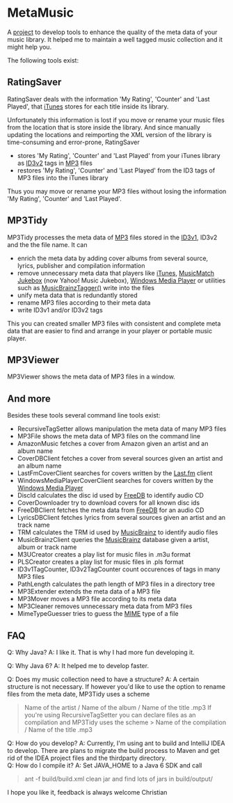 MetaMusic
=========

A [project](http://github.com/cpesch/MetaMusic) to develop tools to enhance the 
quality of the meta data of your music library. It helped me to maintain a well 
tagged music collection and it might help you.

The following tools exist:

RatingSaver
-----------

RatingSaver deals with the information 'My Rating', 'Counter' and 'Last Played', 
that [iTunes](http://apple.com/itunes/download) stores for each title inside its 
library.

Unfortunately this information is lost if you move or rename your music files 
from the location that is store inside the library. And since manually updating 
the locations and reimporting the XML version of the library is time-consuming 
and error-prone, RatingSaver
* stores 'My Rating', 'Counter' and 'Last Played' from your iTunes library as 
  [ID3v2](http://en.wikipedia.org/wiki/ID3) tags in 
  [MP3](http://en.wikipedia.org/wiki/MP3) files
* restores 'My Rating', 'Counter' and 'Last Played' from the ID3 tags of MP3 
  files into the iTunes library

Thus you may move or rename your MP3 files without losing the information 
'My Rating', 'Counter' and 'Last Played'.

MP3Tidy
-------

MP3Tidy processes the meta data of [MP3](http://en.wikipedia.org/wiki/MP3) files 
stored in the [ID3v1](http://en.wikipedia.org/wiki/ID3), ID3v2 and the the file 
name. It can
* enrich the meta data by adding cover albums from several source, lyrics, 
  publisher and compilation information
* remove unnecessary meta data that players like 
  [iTunes](http://apple.com/itunes/download), 
  [MusicMatch Jukebox](http://www.musicmatch.com/) (now Yahoo! Music Jukebox), 
  [Windows Media Player](http://www.microsoft.com/windows/windowsmedia) or 
  utilities such as 
  [MusicBrainzTagger()](http://musicbrainz.org/doc/MusicBrainzTagger) write into 
  the files
* unify meta data that is redundantly stored
* rename MP3 files according to their meta data
* write ID3v1 and/or ID3v2 tags

This you can created smaller MP3 files with consistent and complete meta data 
that are easier to find and arrange in your player or portable music player. 

MP3Viewer
---------

MP3Viewer shows the meta data of MP3 files in a window.

And more
--------

Besides these tools several command line tools exist:
* RecursiveTagSetter allows manipulation the meta data of many MP3 files
* MP3File shows the meta data of MP3 files on the command line
* AmazonMusic fetches a cover from Amazon given an artist and an album name
* CoverDBClient fetches a cover from several sources given an artist and an 
  album name
* LastFmCoverClient searches for covers written by the 
  [Last.fm](http://www.last.fm/download) client
* WindowsMediaPlayerCoverClient searches for covers written by the 
  [Windows Media Player](http://www.microsoft.com/windows/windowsmedia)
* DiscId calculates the disc id used by [FreeDB](http://www.freedb.org/) to
  identify audio CD
* CoverDownloader try to download covers for all known disc ids
* FreeDBClient fetches the meta data from [FreeDB](http://www.freedb.org/) for
  an audio CD 
* LyricsDBClient fetches lyrics from several sources given an artist and an 
  track name
* TRM calculates the TRM id used by [MusicBrainz](http://musicbrainz.org/) to
  identify audio files
* MusicBrainzClient queries the [MusicBrainz](http://musicbrainz.org/) database
  given a artist, album or track name
* M3UCreator creates a play list for music files in .m3u format
* PLSCreator creates a play list for music files in .pls format
* ID3v1TagCounter, ID3v2TagCounter count occurences of tags in many MP3 files
* PathLength calculates the path length of MP3 files in a directory tree
* MP3Extender extends the meta data of a MP3 file    
* MP3Mover moves a MP3 file according to its meta data
* MP3Cleaner removes unnecessary meta data from MP3 files
* MimeTypeGuesser tries to guess the 
  [MIME](http://en.wikipedia.org/wiki/Multipurpose_Internet_Mail_Extensions) 
  type of a file

FAQ
---

Q: Why Java?
A: I like it. That is why I had more fun developing it.

Q: Why Java 6?
A: It helped me to develop faster. 

Q: Does my music collection need to have a structure?
A: A certain structure is not necessary. If however you'd like to use the option 
   to rename files from the meta date, MP3Tidy uses a scheme
   > Name of the artist / Name of the album / Name of the title .mp3 
   If you're using RecursiveTagSetter you can declare files as an compilation 
   and MP3Tidy uses the scheme
	 > Name of the compilation / Name of the title .mp3 
	 
Q: How do you develop?
A: Currently, I'm using ant to build and IntelliJ IDEA to develop. There are
   plans to migrate the build process to Maven and get rid of the IDEA project
   files and the thirdparty directory.	 
Q: How do I compile it?
A: Set JAVA_HOME to a Java 6 SDK and call
   > ant -f build/build.xml clean jar
   and find lots of jars in build/output/
	 
I hope you like it, feedback is always welcome
Christian
